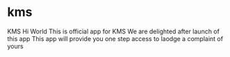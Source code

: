 # kms
KMS
Hi
World
This is official app for KMS
We are delighted after launch of this app
This app will provide you one step access to laodge a complaint of yours
